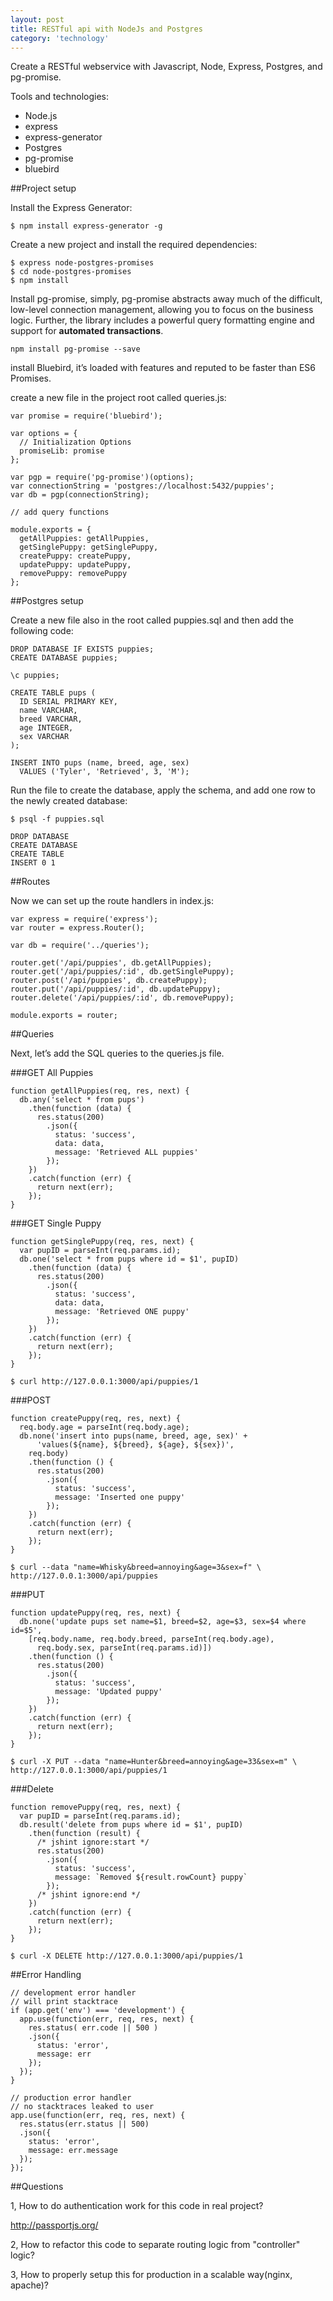 ```yaml
---
layout: post
title: RESTful api with NodeJs and Postgres
category: 'technology'
---
```


Create a RESTful webservice with Javascript, Node, Express, Postgres, and pg-promise.

Tools and technologies:

-   Node.js
-   express
-   express-generator
-   Postgres
-   pg-promise
-   bluebird

##Project setup

Install the Express Generator:

    $ npm install express-generator -g

Create a new project and install the required dependencies:
    
    $ express node-postgres-promises
    $ cd node-postgres-promises
    $ npm install
    
Install pg-promise, simply, pg-promise abstracts away much of the difficult, low-level connection management, allowing you to focus on the business logic. Further, the library includes a powerful query formatting engine and support for **automated transactions**.
    
    npm install pg-promise --save
    
install Bluebird, it’s loaded with features and reputed to be faster than ES6 Promises.    


create a new file in the project root called queries.js:

    var promise = require('bluebird');
    
    var options = {
      // Initialization Options
      promiseLib: promise
    };
    
    var pgp = require('pg-promise')(options);
    var connectionString = 'postgres://localhost:5432/puppies';
    var db = pgp(connectionString);
    
    // add query functions
    
    module.exports = {
      getAllPuppies: getAllPuppies,
      getSinglePuppy: getSinglePuppy,
      createPuppy: createPuppy,
      updatePuppy: updatePuppy,
      removePuppy: removePuppy
    };
    
##Postgres setup
  
Create a new file also in the root called puppies.sql and then add the following code:

    DROP DATABASE IF EXISTS puppies;
    CREATE DATABASE puppies;
    
    \c puppies;
    
    CREATE TABLE pups (
      ID SERIAL PRIMARY KEY,
      name VARCHAR,
      breed VARCHAR,
      age INTEGER,
      sex VARCHAR
    );
    
    INSERT INTO pups (name, breed, age, sex)
      VALUES ('Tyler', 'Retrieved', 3, 'M');
      
Run the file to create the database, apply the schema, and add one row to the newly created database:
      
    $ psql -f puppies.sql
    
    DROP DATABASE
    CREATE DATABASE
    CREATE TABLE
    INSERT 0 1
    
##Routes
    
Now we can set up the route handlers in index.js:
    
    var express = require('express');
    var router = express.Router();
    
    var db = require('../queries');
    
    router.get('/api/puppies', db.getAllPuppies);
    router.get('/api/puppies/:id', db.getSinglePuppy);
    router.post('/api/puppies', db.createPuppy);
    router.put('/api/puppies/:id', db.updatePuppy);
    router.delete('/api/puppies/:id', db.removePuppy);
    
    module.exports = router;
    
##Queries
    
Next, let’s add the SQL queries to the queries.js file.

###GET All Puppies    

    function getAllPuppies(req, res, next) {
      db.any('select * from pups')
        .then(function (data) {
          res.status(200)
            .json({
              status: 'success',
              data: data,
              message: 'Retrieved ALL puppies'
            });
        })
        .catch(function (err) {
          return next(err);
        });
    }
    
###GET Single Puppy
    
    function getSinglePuppy(req, res, next) {
      var pupID = parseInt(req.params.id);
      db.one('select * from pups where id = $1', pupID)
        .then(function (data) {
          res.status(200)
            .json({
              status: 'success',
              data: data,
              message: 'Retrieved ONE puppy'
            });
        })
        .catch(function (err) {
          return next(err);
        });
    }
    
    $ curl http://127.0.0.1:3000/api/puppies/1
    
###POST
    
    function createPuppy(req, res, next) {
      req.body.age = parseInt(req.body.age);
      db.none('insert into pups(name, breed, age, sex)' +
          'values(${name}, ${breed}, ${age}, ${sex})',
        req.body)
        .then(function () {
          res.status(200)
            .json({
              status: 'success',
              message: 'Inserted one puppy'
            });
        })
        .catch(function (err) {
          return next(err);
        });
    }
    
    $ curl --data "name=Whisky&breed=annoying&age=3&sex=f" \
    http://127.0.0.1:3000/api/puppies
    
###PUT
    
    function updatePuppy(req, res, next) {
      db.none('update pups set name=$1, breed=$2, age=$3, sex=$4 where id=$5',
        [req.body.name, req.body.breed, parseInt(req.body.age),
          req.body.sex, parseInt(req.params.id)])
        .then(function () {
          res.status(200)
            .json({
              status: 'success',
              message: 'Updated puppy'
            });
        })
        .catch(function (err) {
          return next(err);
        });
    }
    
    $ curl -X PUT --data "name=Hunter&breed=annoying&age=33&sex=m" \
    http://127.0.0.1:3000/api/puppies/1
    
    
###Delete
    
    function removePuppy(req, res, next) {
      var pupID = parseInt(req.params.id);
      db.result('delete from pups where id = $1', pupID)
        .then(function (result) {
          /* jshint ignore:start */
          res.status(200)
            .json({
              status: 'success',
              message: `Removed ${result.rowCount} puppy`
            });
          /* jshint ignore:end */
        })
        .catch(function (err) {
          return next(err);
        });
    }
    
    $ curl -X DELETE http://127.0.0.1:3000/api/puppies/1
    
##Error Handling
    
    // development error handler
    // will print stacktrace
    if (app.get('env') === 'development') {
      app.use(function(err, req, res, next) {
        res.status( err.code || 500 )
        .json({
          status: 'error',
          message: err
        });
      });
    }
    
    // production error handler
    // no stacktraces leaked to user
    app.use(function(err, req, res, next) {
      res.status(err.status || 500)
      .json({
        status: 'error',
        message: err.message
      });
    });
    
##Questions
    
1, How to do authentication work for this code in real project?
    
http://passportjs.org/

2, How to refactor this code to separate routing logic from "controller" logic?

3, How to properly setup this for production in a scalable way(nginx, apache)?


    
    